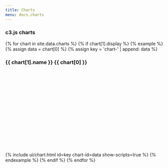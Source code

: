 ```yaml
---
title: Charts
menu: docs.charts
---
```


### c3.js charts 

{% for chart in site.data.charts %}
{% if chart[1].display %}
{% example %}
{% assign data = chart[0] %}
{% assign key = 'chart-' | append: data %}
	<div class="card">
		<div class="card-header">
			<h3 class="card-title">{{ chart[1].name }} {{ chart[0] }}</h3>
		</div>
		<div class="card-body">
			<div id="{{ key }}" style="height: 16rem"></div>
		</div>
	</div>
	{% include ui/chart.html id=key chart-id=data show-scripts=true %}
{% endexample %}
{% endif %}
{% endfor %}
